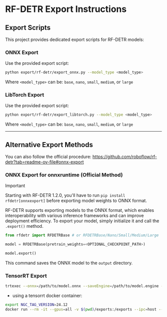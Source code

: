# **RF-DETR Export Instructions**  

## Export Scripts
This project provides dedicated export scripts for RF-DETR models:

### ONNX Export
Use the provided export script:
```bash
python export/rf-detr/export_onnx.py --model_type <model_type>
```

Where `<model_type>` can be: `base`, `nano`, `small`, `medium`, or `large`

### LibTorch Export
Use the provided export script:
```bash
python export/rf-detr/export_libtorch.py --model_type <model_type>
```

Where `<model_type>` can be: `base`, `nano`, `small`, `medium`, or `large`

---

## Alternative Export Methods
You can also follow the official procedure: https://github.com/roboflow/rf-detr?tab=readme-ov-file#onnx-export

### ONNX Export for onnxruntime (Official Method)

> [!IMPORTANT]
> Starting with RF-DETR 1.2.0, you'll have to run `pip install rfdetr[onnxexport]` before exporting model weights to ONNX format.  

RF-DETR supports exporting models to the ONNX format, which enables interoperability with various inference frameworks and can improve deployment efficiency. To export your model, simply initialize it and call the `.export()` method.

```python
from rfdetr import RFDETRBase # or RFDETRBase/Nano/Small/Medium/Large

model = RFDETRBase(pretrain_weights=<OPTIONAL_CHECKPOINT_PATH>)

model.export()
```

This command saves the ONNX model to the `output` directory.

### TensorRT Export
```bash
trtexec --onnx=/path/to/model.onnx --saveEngine=/path/to/model.engine --memPoolSize=workspace:4096 --fp16 --useCudaGraph --useSpinWait --warmUp=500 --avgRuns=1000 --duration=10
```

* using a tensorrt docker container:
```bash
export NGC_TAG_VERSION=24.12
docker run --rm -it --gpus=all -v $(pwd)/exports:/exports --ipc=host --ulimit memlock=-1 --ulimit stack=67108864 -v $(pwd)/model.onnx:/workspace/model.onnx -w /workspace nvcr.io/nvidia/tensorrt$NGC_TAG_VERSION:-py3 /bin/bash -cx "trtexec --onnx=model.onnx --saveEngine=/exports/model.engine --memPoolSize=workspace:4096 --fp16 --useCudaGraph --useSpinWait --warmUp=500 --avgRuns=1000 --duration=10"
```
